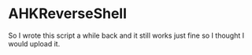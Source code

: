 # AHKReverseShell
So I wrote this script a while back and it still works just fine so I thought I would upload it.
